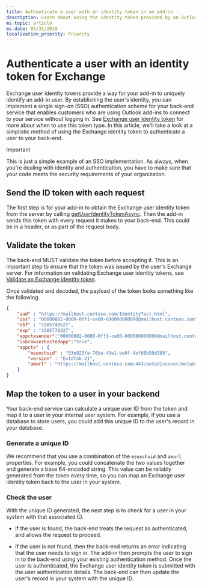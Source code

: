 ```yaml
---
title: Authenticate a user with an identity token in an add-in
description: Learn about using the identity token provided by an Outlook add-in to implement SSO with your service.
ms.topic: article
ms.date: 05/31/2019
localization_priority: Priority
---
```


# Authenticate a user with an identity token for Exchange

Exchange user identity tokens provide a way for your add-in to uniquely identify an add-in user. By establishing the user's identity, you can implement a single sign-on (SSO) authentication scheme for your back-end service that enables customers who are using Outlook add-ins to connect to your service without logging in. See [Exchange user identity token](authentication.md#exchange-user-identity-token) for more about when to use this token type. In this article, we'll take a look at a simplistic method of using the Exchange identity token to authenticate a user to your back-end.

> [!IMPORTANT]
> This is just a simple example of an SSO implementation. As always, when you're dealing with identity and authentication, you have to make sure that your code meets the security requirements of your organization.

## Send the ID token with each request

The first step is for your add-in to obtain the Exchange user identity token from the server by calling [getUserIdentityTokenAsync](/office/dev/add-ins/reference/objectmodel/requirement-set-1.5/Office.context.mailbox#getuseridentitytokenasynccallback-usercontext). Then the add-in sends this token with every request it makes to your back-end. This could be in a header, or as part of the request body.

## Validate the token

The back-end MUST validate the token before accepting it. This is an important step to ensure that the token was issued by the user's Exchange server. For information on validating Exchange user identity tokens, see [Validate an Exchange identity token](validate-an-identity-token.md).

Once validated and decoded, the payload of the token looks something like the following.

```json
{ 
    "aud" : "https://mailhost.contoso.com/IdentityTest.html",
    "iss" : "00000002-0000-0ff1-ce00-000000000000@mailhost.contoso.com",
    "nbf" : "1505749527",
    "exp" : "1505778327",
    "appctxsender":"00000002-0000-0ff1-ce00-000000000000@mailhost.context.com",
    "isbrowserhostedapp":"true",
    "appctx" : {
        "msexchuid" : "53e925fa-76ba-45e1-be0f-4ef08b59d389",
        "version" : "ExIdTok.V1",
        "amurl" : "https://mailhost.contoso.com:443/autodiscover/metadata/json/1"
    } 
}
```

## Map the token to a user in your backend

Your back-end service can calculate a unique user ID from the token and map it to a user in your internal user system. For example, if you use a database to store users, you could add this unique ID to the user's record in your database.

### Generate a unique ID

We recommend that you use a combination of the `msexchuid` and `amurl` properties. For example, you could concatenate the two values together and generate a base 64-encoded string. This value can be reliably generated from the token every time, so you can map an Exchange user identity token back to the user in your system.

### Check the user

With the unique ID generated, the next step is to check for a user in your system with that associated ID.

- If the user is found, the back-end treats the request as authenticated, and allows the request to proceed.

- If the user is not found, then the back-end returns an error indicating that the user needs to sign in. The add-in then prompts the user to sign in to the back-end using your existing authentication method. Once the user is authenticated, the Exchange user identity token is submitted with the user authentication details. The back-end can then update the user's record in your system with the unique ID.
